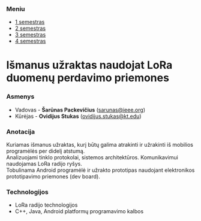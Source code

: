 ### Meniu
- [1 semestras](https://ovidijusstukas.github.io/LoRa-smart-lock/1-semestras)
- [2 semestras](https://ovidijusstukas.github.io/LoRa-smart-lock/2-semestras)
- [3 semestras](https://ovidijusstukas.github.io/LoRa-smart-lock/3-semestras)
- [4 semestras](https://ovidijusstukas.github.io/LoRa-smart-lock/4-semestras)

# Išmanus užraktas naudojat LoRa duomenų perdavimo priemones

### Asmenys
* Vadovas - **Šarūnas Packevičius** (sarunas@ieee.org)
* Kūrėjas - **Ovidijus Stukas** (ovidijus.stukas@kt.edu)

### Anotacija
Kuriamas išmanus užraktas, kurį būtų galima atrakinti ir užrakinti iš mobilios programėlės per didelį atstumą.<br/>
Analizuojami tinklo protokolai, sistemos architektūros.  Komunikavimui naudojamas LoRa radijo ryšys.<br/>
Tobulinama Android programėlė ir užrakto prototipas naudojant elektronikos prototipavimo priemones (dev board).

### Technologijos
* LoRa radijo technologijos
* C++, Java, Android platformų programavimo kalbos
